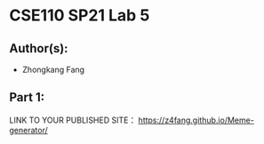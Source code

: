 # CSE110 SP21 Lab 5

## Author(s):
- Zhongkang Fang

## Part 1:

LINK TO YOUR PUBLISHED SITE： https://z4fang.github.io/Meme-generator/

